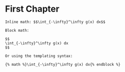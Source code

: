 # First Chapter

```
Inline math: $$\int_{-\infty}^\infty g(x) dx$$
```

```
Block math:

$$
\int_{-\infty}^\infty g(x) dx
$$

Or using the templating syntax:

{% math %}\int_{-\infty}^\infty g(x) dx{% endblock %}
```



